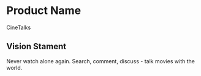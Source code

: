 # Product Name
CineTalks

## Vision Stament
Never watch alone again. Search, comment, discuss - talk movies with the world.
